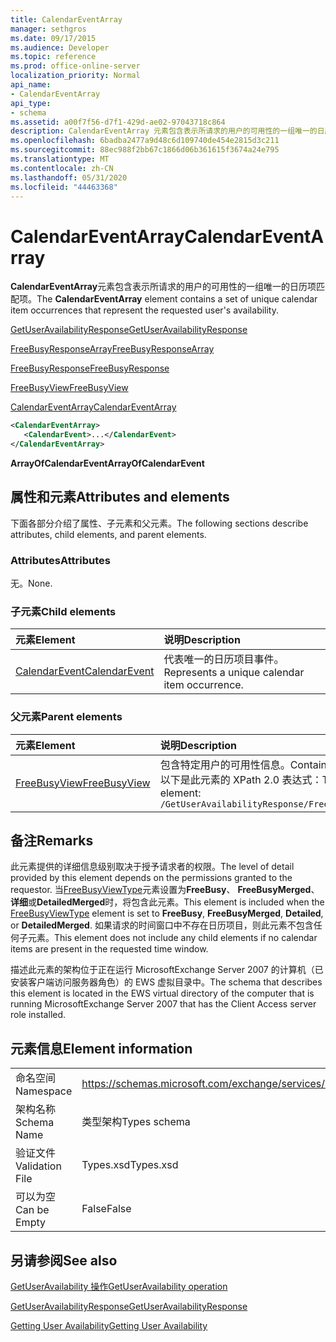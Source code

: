 ```yaml
---
title: CalendarEventArray
manager: sethgros
ms.date: 09/17/2015
ms.audience: Developer
ms.topic: reference
ms.prod: office-online-server
localization_priority: Normal
api_name:
- CalendarEventArray
api_type:
- schema
ms.assetid: a00f7f56-d7f1-429d-ae02-97043718c864
description: CalendarEventArray 元素包含表示所请求的用户的可用性的一组唯一的日历项匹配项。
ms.openlocfilehash: 6badba2477a9d48c6d109740de454e2815d3c211
ms.sourcegitcommit: 88ec988f2bb67c1866d06b361615f3674a24e795
ms.translationtype: MT
ms.contentlocale: zh-CN
ms.lasthandoff: 05/31/2020
ms.locfileid: "44463368"
---
```

# <a name="calendareventarray"></a><span data-ttu-id="03351-103">CalendarEventArray</span><span class="sxs-lookup"><span data-stu-id="03351-103">CalendarEventArray</span></span>

<span data-ttu-id="03351-104">**CalendarEventArray**元素包含表示所请求的用户的可用性的一组唯一的日历项匹配项。</span><span class="sxs-lookup"><span data-stu-id="03351-104">The **CalendarEventArray** element contains a set of unique calendar item occurrences that represent the requested user's availability.</span></span> 
  
[<span data-ttu-id="03351-105">GetUserAvailabilityResponse</span><span class="sxs-lookup"><span data-stu-id="03351-105">GetUserAvailabilityResponse</span></span>](getuseravailabilityresponse.md)
  
[<span data-ttu-id="03351-106">FreeBusyResponseArray</span><span class="sxs-lookup"><span data-stu-id="03351-106">FreeBusyResponseArray</span></span>](freebusyresponsearray.md)
  
[<span data-ttu-id="03351-107">FreeBusyResponse</span><span class="sxs-lookup"><span data-stu-id="03351-107">FreeBusyResponse</span></span>](freebusyresponse.md)
  
[<span data-ttu-id="03351-108">FreeBusyView</span><span class="sxs-lookup"><span data-stu-id="03351-108">FreeBusyView</span></span>](freebusyview.md)
  
[<span data-ttu-id="03351-109">CalendarEventArray</span><span class="sxs-lookup"><span data-stu-id="03351-109">CalendarEventArray</span></span>](calendareventarray.md)
  
```xml
<CalendarEventArray>
   <CalendarEvent>...</CalendarEvent>
</CalendarEventArray>
```

 <span data-ttu-id="03351-110">**ArrayOfCalendarEvent**</span><span class="sxs-lookup"><span data-stu-id="03351-110">**ArrayOfCalendarEvent**</span></span>
## <a name="attributes-and-elements"></a><span data-ttu-id="03351-111">属性和元素</span><span class="sxs-lookup"><span data-stu-id="03351-111">Attributes and elements</span></span>

<span data-ttu-id="03351-112">下面各部分介绍了属性、子元素和父元素。</span><span class="sxs-lookup"><span data-stu-id="03351-112">The following sections describe attributes, child elements, and parent elements.</span></span>
  
### <a name="attributes"></a><span data-ttu-id="03351-113">Attributes</span><span class="sxs-lookup"><span data-stu-id="03351-113">Attributes</span></span>

<span data-ttu-id="03351-114">无。</span><span class="sxs-lookup"><span data-stu-id="03351-114">None.</span></span>
  
### <a name="child-elements"></a><span data-ttu-id="03351-115">子元素</span><span class="sxs-lookup"><span data-stu-id="03351-115">Child elements</span></span>

|<span data-ttu-id="03351-116">**元素**</span><span class="sxs-lookup"><span data-stu-id="03351-116">**Element**</span></span>|<span data-ttu-id="03351-117">**说明**</span><span class="sxs-lookup"><span data-stu-id="03351-117">**Description**</span></span>|
|:-----|:-----|
|[<span data-ttu-id="03351-118">CalendarEvent</span><span class="sxs-lookup"><span data-stu-id="03351-118">CalendarEvent</span></span>](calendarevent.md) <br/> |<span data-ttu-id="03351-119">代表唯一的日历项目事件。</span><span class="sxs-lookup"><span data-stu-id="03351-119">Represents a unique calendar item occurrence.</span></span>  <br/> |
   
### <a name="parent-elements"></a><span data-ttu-id="03351-120">父元素</span><span class="sxs-lookup"><span data-stu-id="03351-120">Parent elements</span></span>

|<span data-ttu-id="03351-121">**元素**</span><span class="sxs-lookup"><span data-stu-id="03351-121">**Element**</span></span>|<span data-ttu-id="03351-122">**说明**</span><span class="sxs-lookup"><span data-stu-id="03351-122">**Description**</span></span>|
|:-----|:-----|
|[<span data-ttu-id="03351-123">FreeBusyView</span><span class="sxs-lookup"><span data-stu-id="03351-123">FreeBusyView</span></span>](freebusyview.md) <br/> |<span data-ttu-id="03351-124">包含特定用户的可用性信息。</span><span class="sxs-lookup"><span data-stu-id="03351-124">Contains availability information for a specific user.</span></span>  <br/> <span data-ttu-id="03351-125">以下是此元素的 XPath 2.0 表达式：</span><span class="sxs-lookup"><span data-stu-id="03351-125">The following is the XPath 2.0 expression to this element:</span></span>  <br/>  `/GetUserAvailabilityResponse/FreeBusyResponseArray/FreeBusyResponse/FreeBusyView` <br/> |
   
## <a name="remarks"></a><span data-ttu-id="03351-126">备注</span><span class="sxs-lookup"><span data-stu-id="03351-126">Remarks</span></span>

<span data-ttu-id="03351-127">此元素提供的详细信息级别取决于授予请求者的权限。</span><span class="sxs-lookup"><span data-stu-id="03351-127">The level of detail provided by this element depends on the permissions granted to the requestor.</span></span> <span data-ttu-id="03351-128">当[FreeBusyViewType](freebusyviewtype.md)元素设置为**FreeBusy**、 **FreeBusyMerged**、**详细**或**DetailedMerged**时，将包含此元素。</span><span class="sxs-lookup"><span data-stu-id="03351-128">This element is included when the [FreeBusyViewType](freebusyviewtype.md) element is set to **FreeBusy**, **FreeBusyMerged**, **Detailed**, or **DetailedMerged**.</span></span> <span data-ttu-id="03351-129">如果请求的时间窗口中不存在日历项目，则此元素不包含任何子元素。</span><span class="sxs-lookup"><span data-stu-id="03351-129">This element does not include any child elements if no calendar items are present in the requested time window.</span></span> 
  
<span data-ttu-id="03351-130">描述此元素的架构位于正在运行 MicrosoftExchange Server 2007 的计算机（已安装客户端访问服务器角色）的 EWS 虚拟目录中。</span><span class="sxs-lookup"><span data-stu-id="03351-130">The schema that describes this element is located in the EWS virtual directory of the computer that is running MicrosoftExchange Server 2007 that has the Client Access server role installed.</span></span>
  
## <a name="element-information"></a><span data-ttu-id="03351-131">元素信息</span><span class="sxs-lookup"><span data-stu-id="03351-131">Element information</span></span>

|||
|:-----|:-----|
|<span data-ttu-id="03351-132">命名空间</span><span class="sxs-lookup"><span data-stu-id="03351-132">Namespace</span></span>  <br/> |https://schemas.microsoft.com/exchange/services/2006/types  <br/> |
|<span data-ttu-id="03351-133">架构名称</span><span class="sxs-lookup"><span data-stu-id="03351-133">Schema Name</span></span>  <br/> |<span data-ttu-id="03351-134">类型架构</span><span class="sxs-lookup"><span data-stu-id="03351-134">Types schema</span></span>  <br/> |
|<span data-ttu-id="03351-135">验证文件</span><span class="sxs-lookup"><span data-stu-id="03351-135">Validation File</span></span>  <br/> |<span data-ttu-id="03351-136">Types.xsd</span><span class="sxs-lookup"><span data-stu-id="03351-136">Types.xsd</span></span>  <br/> |
|<span data-ttu-id="03351-137">可以为空</span><span class="sxs-lookup"><span data-stu-id="03351-137">Can be Empty</span></span>  <br/> |<span data-ttu-id="03351-138">False</span><span class="sxs-lookup"><span data-stu-id="03351-138">False</span></span>  <br/> |
   
## <a name="see-also"></a><span data-ttu-id="03351-139">另请参阅</span><span class="sxs-lookup"><span data-stu-id="03351-139">See also</span></span>



[<span data-ttu-id="03351-140">GetUserAvailability 操作</span><span class="sxs-lookup"><span data-stu-id="03351-140">GetUserAvailability operation</span></span>](getuseravailability-operation.md)
  
[<span data-ttu-id="03351-141">GetUserAvailabilityResponse</span><span class="sxs-lookup"><span data-stu-id="03351-141">GetUserAvailabilityResponse</span></span>](getuseravailabilityresponse.md)


[<span data-ttu-id="03351-142">Getting User Availability</span><span class="sxs-lookup"><span data-stu-id="03351-142">Getting User Availability</span></span>](https://msdn.microsoft.com/library/d4133fcb-9b0f-4e6b-aadf-a389da83516a%28Office.15%29.aspx)

